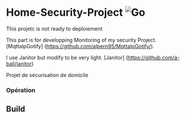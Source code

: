 # Home-Security-Project ![Go](https://img.shields.io/badge/go-%2300ADD8.svg?style=for-the-badge&logo=go&logoColor=white)

This projetc is not ready to deploiement


This part is for developping Monitoring of my security Project.
[MqttalpGotify] (https://github.com/alpern95/MqttalpGotify/).

I use Janitor but modify to be very light.
[Janitor] (https://github.com/a-bali/janitor)

Projet de sécurisation de domicile

### Opération


## Build
